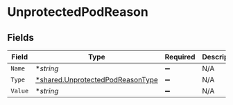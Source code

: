 # UnprotectedPodReason


## Fields

| Field                                                                                      | Type                                                                                       | Required                                                                                   | Description                                                                                |
| ------------------------------------------------------------------------------------------ | ------------------------------------------------------------------------------------------ | ------------------------------------------------------------------------------------------ | ------------------------------------------------------------------------------------------ |
| `Name`                                                                                     | **string*                                                                                  | :heavy_minus_sign:                                                                         | N/A                                                                                        |
| `Type`                                                                                     | [*shared.UnprotectedPodReasonType](../../../pkg/models/shared/unprotectedpodreasontype.md) | :heavy_minus_sign:                                                                         | N/A                                                                                        |
| `Value`                                                                                    | **string*                                                                                  | :heavy_minus_sign:                                                                         | N/A                                                                                        |